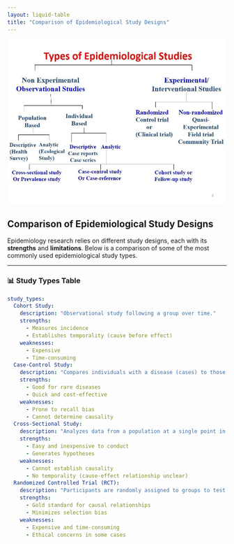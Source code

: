 ```yaml
---
layout: liquid-table
title: "Comparison of Epidemiological Study Designs"
---
```


![](/assets/img/types-of-studies.jpeg)  

## **Comparison of Epidemiological Study Designs**

Epidemiology research relies on different study designs, each with its **strengths** and **limitations**. Below is a comparison of some of the most commonly used epidemiological study types.

---

### **📊 Study Types Table**
```yaml
study_types:
  Cohort Study:
    description: "Observational study following a group over time."
    strengths:
      - Measures incidence
      - Establishes temporality (cause before effect)
    weaknesses:
      - Expensive
      - Time-consuming
  Case-Control Study:
    description: "Compares individuals with a disease (cases) to those without (controls)."
    strengths:
      - Good for rare diseases
      - Quick and cost-effective
    weaknesses:
      - Prone to recall bias
      - Cannot determine causality
  Cross-Sectional Study:
    description: "Analyzes data from a population at a single point in time."
    strengths:
      - Easy and inexpensive to conduct
      - Generates hypotheses
    weaknesses:
      - Cannot establish causality
      - No temporality (cause-effect relationship unclear)
  Randomized Controlled Trial (RCT):
    description: "Participants are randomly assigned to groups to test interventions."
    strengths:
      - Gold standard for causal relationships
      - Minimizes selection bias
    weaknesses:
      - Expensive and time-consuming
      - Ethical concerns in some cases
